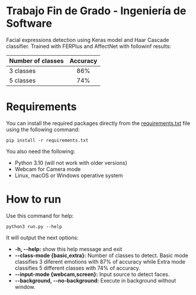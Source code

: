 # Trabajo Fin de Grado - Ingeniería de Software

Facial expressions detection using Keras model and Haar Cascade classifier. Trained with FERPlus and AffectNet with followinf results:

| Number of classes | Accuracy         |
| ----------------- |:----------------:|
| 3 classes         | 86%              |
| 5 classes         | 74%              |

# Requirements
You can install the required packages directly from the [requirements.txt](./requirements.txt) file using the following command:

	pip install -r requirements.txt

You also need the following:
- Python 3.10 (will not work with older versions)
- Webcam for Camera mode
- Linux, macOS or Windows operative system


# How to run

Use this command for help:

	python3 run.py --help

It will output the next options: 

- **-h, --help:** show this help message and exit
- **--class-mode {basic,extra}:** Number of classes to detect. Basic mode classifies 3 diferent emotions with 87% of accuracy while Extra mode classifies 5 different classes with 74% of accuracy.
- **--input-mode {webcam,screen}:** Input source to detect faces.
- **--background, --no-background:** Execute in background without window.

